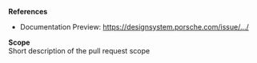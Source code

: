 **References**  
- Documentation Preview: https://designsystem.porsche.com/issue/.../

**Scope**  
Short description of the pull request scope

